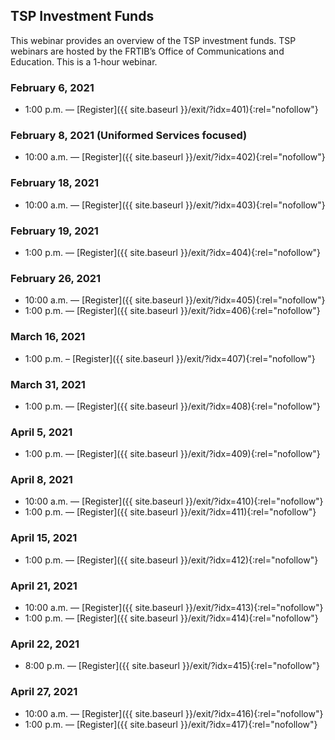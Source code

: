 ## TSP Investment Funds

This webinar provides an overview of the TSP investment funds. TSP webinars are hosted by the FRTIB’s Office of Communications and Education. This is a 1-hour webinar.

### February 6, 2021

- 1:00 p.m. — [Register]({{ site.baseurl }}/exit/?idx=401){:rel="nofollow"}

### February 8, 2021 (Uniformed Services focused)

- 10:00 a.m. — [Register]({{ site.baseurl }}/exit/?idx=402){:rel="nofollow"}

### February 18, 2021

- 10:00 a.m. — [Register]({{ site.baseurl }}/exit/?idx=403){:rel="nofollow"}

### February 19, 2021

- 1:00 p.m. — [Register]({{ site.baseurl }}/exit/?idx=404){:rel="nofollow"}

### February 26, 2021

- 10:00 a.m. — [Register]({{ site.baseurl }}/exit/?idx=405){:rel="nofollow"}
- 1:00 p.m. — [Register]({{ site.baseurl }}/exit/?idx=406){:rel="nofollow"}

### March 16, 2021

- 1:00 p.m. – [Register]({{ site.baseurl }}/exit/?idx=407){:rel="nofollow"}

### March 31, 2021

- 1:00 p.m. — [Register]({{ site.baseurl }}/exit/?idx=408){:rel="nofollow"}

### April 5, 2021

- 1:00 p.m. — [Register]({{ site.baseurl }}/exit/?idx=409){:rel="nofollow"}

### April 8, 2021

- 10:00 a.m. — [Register]({{ site.baseurl }}/exit/?idx=410){:rel="nofollow"}
- 1:00 p.m. — [Register]({{ site.baseurl }}/exit/?idx=411){:rel="nofollow"}

### April 15, 2021

- 1:00 p.m. — [Register]({{ site.baseurl }}/exit/?idx=412){:rel="nofollow"}

### April 21, 2021

- 10:00 a.m. — [Register]({{ site.baseurl }}/exit/?idx=413){:rel="nofollow"}
- 1:00 p.m. — [Register]({{ site.baseurl }}/exit/?idx=414){:rel="nofollow"}

### April 22, 2021

- 8:00 p.m. — [Register]({{ site.baseurl }}/exit/?idx=415){:rel="nofollow"}

### April 27, 2021

- 10:00 a.m. — [Register]({{ site.baseurl }}/exit/?idx=416){:rel="nofollow"}
- 1:00 p.m. — [Register]({{ site.baseurl }}/exit/?idx=417){:rel="nofollow"}
